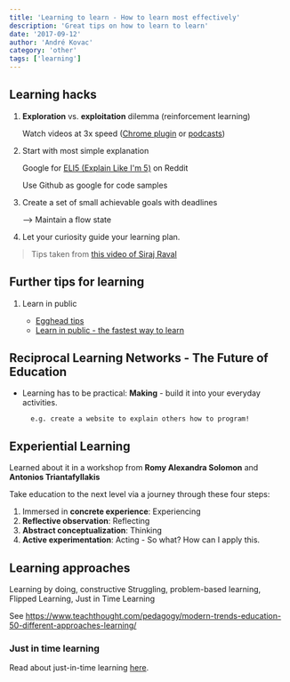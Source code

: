 ```yaml
---
title: 'Learning to learn - How to learn most effectively'
description: 'Great tips on how to learn to learn'
date: '2017-09-12'
author: 'André Kovac'
category: 'other'
tags: ['learning']
---
```


## Learning hacks

1. **Exploration** vs. **exploitation** dilemma (reinforcement learning)

   Watch videos at 3x speed ([Chrome plugin](https://chrome.google.com/webstore/detail/youtube-playback-speed-co/hdannnflhlmdablckfkjpleikpphncik/related) or [podcasts](https://overcast.fm/))

2. Start with most simple explanation

   Google for [ELI5 (Explain Like I'm 5)](http://www.urbandictionary.com/define.php?term=ELI5) on Reddit

   Use Github as google for code samples

3. Create a set of small achievable goals with deadlines

   --> Maintain a flow state

4. Let your curiosity guide your learning plan.

> Tips taken from [this video of Siraj Raval](https://youtu.be/hKBZjH7Ot2g)

## Further tips for learning

1. Learn in public

   - [Egghead tips](https://howtoegghead.com/instructor/getting-started/get-invited/)
   - [Learn in public - the fastest way to learn](https://www.swyx.io/writing/learn-in-public/)

## Reciprocal Learning Networks - The Future of Education

- Learning has to be practical: **Making** - build it into your everyday activities.

      	e.g. create a website to explain others how to program!

## Experiential Learning

Learned about it in a workshop from **Romy Alexandra Solomon** and **Antonios Triantafyllakis**

Take education to the next level via a journey through these four steps:

1. Immersed in **concrete experience**: Experiencing
2. **Reflective observation**: Reflecting
3. **Abstract conceptualization**: Thinking
4. **Active experimentation**: Acting - So what? How can I apply this.

## Learning approaches

Learning by doing, constructive Struggling, problem-based learning, Flipped Learning, Just in Time Learning

See https://www.teachthought.com/pedagogy/modern-trends-education-50-different-approaches-learning/

### Just in time learning

Read about just-in-time learning [here](https://www.developgoodhabits.com/just-in-time-learning/).
